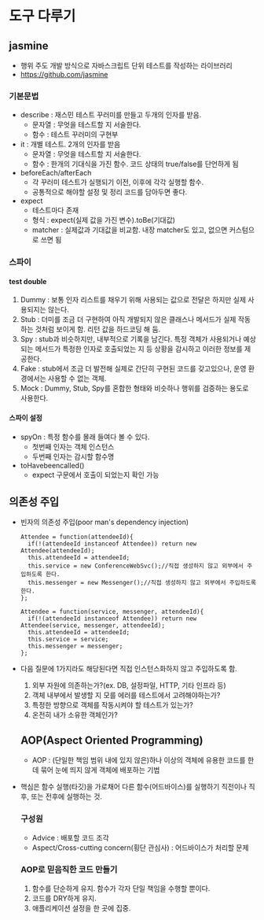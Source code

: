 # 도구 다루기
## jasmine
- 행위 주도 개발 방식으로 자바스크립트 단위 테스트를 작성하는 라이브러리
- https://github.com/jasmine

### 기본문법
- describe : 재스민 테스트 꾸러미를 만들고 두개의 인자를 받음.
  - 문자열 : 무엇을 테스트할 지 서술한다.
  - 함수 : 테스트 꾸러미의 구현부
- it : 개별 테스트. 2개의 인자를 받음
  - 문자열 : 무엇을 테스트할 지 서술한다.
  - 함수 : 한개의 기대식을 가진 함수. 코드 상태의 true/false를 단언하게 됨
- beforeEach/afterEach
  - 각 꾸러미 테스트가 실행되기 이전, 이후에 각각 실행할 함수.
  - 공통적으로 해야할 설정 및 정리 코드를 담아두면 좋다.
- expect
  - 테스트마다 존재
  - 형식 : expect(실제 값을 가진 변수).toBe(기대값)
  - matcher : 실제값과 기대값을 비교함. 내장 matcher도 있고, 없으면 커스텀으로 쓰면 됨

### 스파이
####  test double
1. Dummy : 보통 인자 리스트를 채우기 위해 사용되는 값으로 전달은 하지만 실제 사용되지는 않는다.
2. Stub : 더미를 조금 더 구현하여 아직 개발되지 않은 클래스나 메서드가 실제 작동하는 것처럼 보이게 함. 리턴 값을 하드코딩 해 둠.
3. Spy : stub과 비슷하지만, 내부적으로 기록을 남긴다. 특정 객체가 사용되거나 예상되는 메서드가 특정한 인자로 호출되었는 지 등 상황을 감시하고 이러한 정보를 제공한다.
4. Fake : stub에서 조금 더 발전해 실제로 간단히 구현된 코드를 갖고있으나, 운영 환경에서는 사용할 수 없는 객체.
5. Mock : Dummy, Stub, Spy를 혼합한 형태와 비슷하나 행위를 검증하는 용도로 사용한다.

#### 스파이 설정
- spyOn : 특정 함수를 몰래 들여다 볼 수 있다.
  - 첫번째 인자는 객체 인스턴스
  - 두번째 인자는 감시할 함수명
- toHavebeencalled()
  - expect 구문에서 호출이 되었는지 확인 가능


## 의존성 주입
- 빈자의 의존성 주입(poor man's dependency injection)
  <pre><code>Attendee = function(attendeeId){
  	if(!(attendeeId instanceof Attendee)) return new Attendee(attendeeId);
  	this.attendeeId = attendeeId;
  	this.service = new ConferenceWebSvc();//직접 생성하지 않고 외부에서 주입하도록 한다.
  	this.messenger = new Messenger();//직접 생성하지 않고 외부에서 주입하도록 한다.
  };</code></pre>
  <pre><code>Attendee = function(service, messenger, attendeeId){
  	if(!(attendeeId instanceof Attendee)) return new Attendee(service, messenger, attendeeId);
  	this.attendeeId = attendeeId;
  	this.service = service;
  	this.messenger = messenger;
  };</code></pre>
- 다음 질문에 1가지라도 해당된다면 직접 인스턴스화하지 않고 주입하도록 함.
  1) 외부 자원에 의존하는가?(ex. DB, 설정파일, HTTP, 기타 인프라 등)
  2) 객체 내부에서 발생할 지 모를 에러를 테스트에서 고려해야하는가?
  3) 특정한 방향으로 객체를 작동시켜야 할 테스트가 있는가?
  4) 온전히 내가 소유한 객체인가?

  ## AOP(Aspect Oriented Programming)
  - AOP : (단일한 책임 범위 내에 있지 않은)하나 이상의 객체에 유용한 코드를 한데 묶어 눈에 띄지 않게 객체에 배포하는 기법
- 핵심은 함수 실행(타깃)을 가로채어 다른 함수(어드바이스)를 실행하기 직전이나 직후, 또는 전후에 실행하는 것.
  ### 구성원
  - Advice : 배포할 코드 조각
  - Aspect/Cross-cutting concern(횡단 관심사) : 어드바이스가 처리할 문제

  ### AOP로 믿음직한 코드 만들기
  1. 함수를 단순하게 유지. 함수가 각자 단일 책임을 수행할 뿐이다.
  2. 코드를 DRY하게 유지.
  3. 애플리케이션 설정을 한 곳에 집중.
